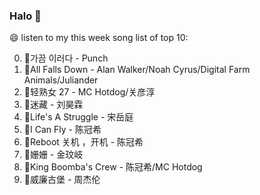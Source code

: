 

### Halo 👋

😄 listen to my this week song list of top 10:

0. 🌈가끔 이러다 - Punch
1. 🌈All Falls Down - Alan Walker/Noah Cyrus/Digital Farm Animals/Juliander
2. 🌈轻熟女 27 - MC Hotdog/关彦淳
3. 🌈迷藏 - 刘昊霖
4. 🌈Life's A Struggle - 宋岳庭
5. 🌈I Can Fly - 陈冠希
6. 🌈Reboot 关机 ，开机 - 陈冠希
7. 🌈姗姗 - 金玟岐
8. 🌈King Boomba's Crew - 陈冠希/MC Hotdog
9. 🌈威廉古堡 - 周杰伦

